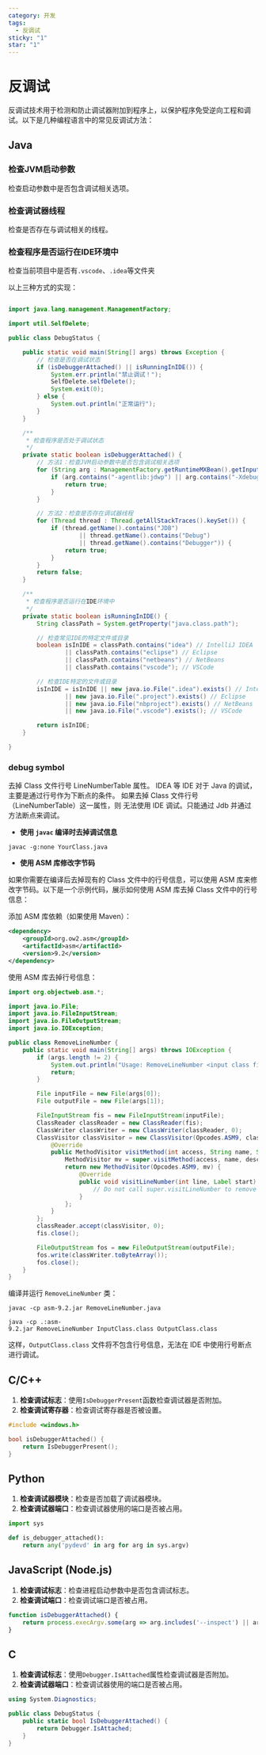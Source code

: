 ```yaml
---
category: 开发
tags:
  - 反调试
sticky: "1"
star: "1"
---
```


# 反调试
反调试技术用于检测和防止调试器附加到程序上，以保护程序免受逆向工程和调试。以下是几种编程语言中的常见反调试方法：

## Java
### 检查JVM启动参数

检查启动参数中是否包含调试相关选项。

### 检查调试器线程

检查是否存在与调试相关的线程。

### 检查程序是否运行在IDE环境中

检查当前项目中是否有`.vscode`、`.idea`等文件夹

以上三种方式的实现：
```java

import java.lang.management.ManagementFactory;

import util.SelfDelete;

public class DebugStatus {

    public static void main(String[] args) throws Exception {
        // 检查是否在调试状态
        if (isDebuggerAttached() || isRunningInIDE()) {
            System.err.println("禁止调试！");
            SelfDelete.selfDelete();
            System.exit(0);
        } else {
            System.out.println("正常运行");
        }
    }

    /**
     * 检查程序是否处于调试状态
     */
    private static boolean isDebuggerAttached() {
        // 方法1：检查JVM启动参数中是否包含调试相关选项
        for (String arg : ManagementFactory.getRuntimeMXBean().getInputArguments()) {
            if (arg.contains("-agentlib:jdwp") || arg.contains("-Xdebug")) {
                return true;
            }
        }

        // 方法2：检查是否存在调试器线程
        for (Thread thread : Thread.getAllStackTraces().keySet()) {
            if (thread.getName().contains("JDB")
                    || thread.getName().contains("Debug")
                    || thread.getName().contains("Debugger")) {
                return true;
            }
        }
        return false;
    }

    /**
     * 检查程序是否运行在IDE环境中
     */
    private static boolean isRunningInIDE() {
        String classPath = System.getProperty("java.class.path");

        // 检查常见IDE的特定文件或目录
        boolean isInIDE = classPath.contains("idea") // IntelliJ IDEA
                || classPath.contains("eclipse") // Eclipse
                || classPath.contains("netbeans") // NetBeans
                || classPath.contains("vscode"); // VSCode

        // 检查IDE特定的文件或目录
        isInIDE = isInIDE || new java.io.File(".idea").exists() // IntelliJ IDEA
                || new java.io.File(".project").exists() // Eclipse
                || new java.io.File("nbproject").exists() // NetBeans
                || new java.io.File(".vscode").exists(); // VSCode

        return isInIDE;
    }

}

```

### debug symbol

去掉 Class 文件行号 LineNumberTable 属性。
IDEA 等 IDE 对于 Java 的调试，主要是通过行号作为下断点的条件。 如果去掉 Class 文件行号（LineNumberTable）这一属性，则 无法使用 IDE 调试。只能通过 Jdb 并通过方法断点来调试。

* **使用 `javac` 编译时去掉调试信息**
```shell
javac -g:none YourClass.java
```

* **使用 ASM 库修改字节码**

如果你需要在编译后去掉现有的 Class 文件中的行号信息，可以使用 ASM 库来修改字节码。以下是一个示例代码，展示如何使用 ASM 库去掉 Class 文件中的行号信息：

添加 ASM 库依赖（如果使用 Maven）：
```xml
<dependency>
    <groupId>org.ow2.asm</groupId>
    <artifactId>asm</artifactId>
    <version>9.2</version>
</dependency>

```

使用 ASM 库去掉行号信息：
```java
import org.objectweb.asm.*;

import java.io.File;
import java.io.FileInputStream;
import java.io.FileOutputStream;
import java.io.IOException;

public class RemoveLineNumber {
    public static void main(String[] args) throws IOException {
        if (args.length != 2) {
            System.out.println("Usage: RemoveLineNumber <input class file> <output class file>");
            return;
        }

        File inputFile = new File(args[0]);
        File outputFile = new File(args[1]);

        FileInputStream fis = new FileInputStream(inputFile);
        ClassReader classReader = new ClassReader(fis);
        ClassWriter classWriter = new ClassWriter(classReader, 0);
        ClassVisitor classVisitor = new ClassVisitor(Opcodes.ASM9, classWriter) {
            @Override
            public MethodVisitor visitMethod(int access, String name, String descriptor, String signature, String[] exceptions) {
                MethodVisitor mv = super.visitMethod(access, name, descriptor, signature, exceptions);
                return new MethodVisitor(Opcodes.ASM9, mv) {
                    @Override
                    public void visitLineNumber(int line, Label start) {
                        // Do not call super.visitLineNumber to remove line number info
                    }
                };
            }
        };
        classReader.accept(classVisitor, 0);
        fis.close();

        FileOutputStream fos = new FileOutputStream(outputFile);
        fos.write(classWriter.toByteArray());
        fos.close();
    }
}
```

编译并运行 `RemoveLineNumber` 类：
```shell
javac -cp asm-9.2.jar RemoveLineNumber.java

java -cp .:asm-9.2.jar RemoveLineNumber InputClass.class OutputClass.class
```

这样，`OutputClass.class` 文件将不包含行号信息，无法在 IDE 中使用行号断点进行调试。


## C/C++

1. **检查调试标志**：使用`IsDebuggerPresent`函数检查调试器是否附加。
2. **检查调试寄存器**：检查调试寄存器是否被设置。

```cpp
#include <windows.h>

bool isDebuggerAttached() {
    return IsDebuggerPresent();
}
```



## Python

1. **检查调试器模块**：检查是否加载了调试器模块。
2. **检查调试器端口**：检查调试器使用的端口是否被占用。

```python
import sys

def is_debugger_attached():
    return any('pydevd' in arg for arg in sys.argv)
```



## JavaScript (Node.js)

1. **检查调试标志**：检查进程启动参数中是否包含调试标志。
2. **检查调试端口**：检查调试端口是否被占用。

```js
function isDebuggerAttached() {
    return process.execArgv.some(arg => arg.includes('--inspect') || arg.includes('--debug'));
}
```

## C

1. **检查调试标志**：使用`Debugger.IsAttached`属性检查调试器是否附加。
2. **检查调试器端口**：检查调试器使用的端口是否被占用。

```csharp
using System.Diagnostics;

public class DebugStatus {
    public static bool IsDebuggerAttached() {
        return Debugger.IsAttached;
    }
}
```

